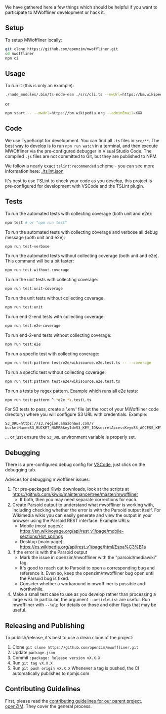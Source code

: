 We have gathered here a few things which should be helpful if you want
to participate to MWoffliner development or hack it.

## Setup

To setup MWoffliner locally:
```bash
git clone https://github.com/openzim/mwoffliner.git
cd mwoffliner
npm ci
```

## Usage

To run it (this is only an example):
```bash
./node_modules/.bin/ts-node-esm ./src/cli.ts --mwUrl=https://bm.wikipedia.org --adminEmail=XXX
```

or

```bash
npm start -- --mwUrl=https://bm.wikipedia.org --adminEmail=XXX
```

## Code

We use TypeScript for development. You can find all `.ts` files in
`src/**`.  The best way to develop is to run `npm run watch` in a
terminal, and then execute MWOffliner via the pre-configured debugger
in Visual Studio Code.  The compiled `.js` files are not committed to
Git, but they are published to NPM.

We follow a nearly exact `tslint:recommended` scheme -
you can see more information here: [./tslint.json](./tslint.json)

It's best to use TSLint to check your code as you develop, this
project is pre-configured for development with VSCode and the TSLint
plugin.

## Tests

To run the automated tests with collecting coverage (both unit and e2e):
```bash
npm test # or "npm run test"
```

To run the automated tests with collecting coverage and verbose all debug message (both unit and e2e):
```bash
npm run test-verbose
```

To run the automated tests without collecting coverage (both unit and e2e). This command will be a bit faster:
```bash
npm run test-without-coverage
```

To run the unit tests with collecting coverage:
```bash
npm run test:unit-coverage
```

To run the unit tests without collecting coverage:
```bash
npm run test:unit
```

To run end-2-end tests with collecting coverage:
```bash
npm run test:e2e-coverage
```

To run end-2-end tests without collecting coverage:
```bash
npm run test:e2e
```

To run a specfic test with collecting coverage:
```bash
npm run test:pattern test/e2e/wikisource.e2e.test.ts -- --coverage
```

To run a specfic test without collecting coverage:
```bash
npm run test:pattern test/e2e/wikisource.e2e.test.ts
```

To run a tests by regex pattern. Example which runs all e2e tests:
```bash
npm run test:pattern ^.*e2e.*\.test\.ts
```

For S3 tests to pass, create a '.env' file (at the root of your
MWoffliner code directory) where you will configure S3 URL
with credentials. Example:
```
S3_URL=https://s3.region.amazonaws.com/?bucketName=S3_BUCKET_NAME&keyId=S3_KEY_ID&secretAccessKey=S3_ACCESS_KEY
```

... or just ensure the `S3_URL` environment variable is properly set.

## Debugging

There is a pre-configured debug config for
[VSCode](https://code.visualstudio.com/), just click on the debugging
tab.

Advices for debugging mwoffliner issues:

1.  For pre-packaged Kiwix downloads, look at the scripts at
    https://github.com/kiwix/maintenance/tree/master/mwoffliner
    *   If both, then you may need separate corrections for each.
2.  Create Parsoid output to understand what mwoffliner is working
    with, including checking whether the error is with the Parsoid
    output itself.  For Wikimedia wikis you can easily generate and
    view the output in your browser using the Parsoid REST interface.
    Example URLs:
    *   Mobile (most pages):
        https://en.wikivoyage.org/api/rest_v1/page/mobile-sections/Hot_springs
    *   Desktop (main page):
        https://es.wikipedia.org/api/rest_v1/page/html/Espa%C3%B1a
3.  If the error is with the Parsoid output
    *   Mark the issue in openzim/mwoffliner with the
        "parsoid/mediawiki" tag.
    *   It's good to reach out to Parsoid to open a corresponding bug
        and reference it. Even so, keep the openzim/mwoffliner bug
        open until the Parsoid bug is fixed.
    *   Consider whether a workaround in mwoffliner is possible and
        worthwhile.
4.  Make a small test case to use as you develop rather than
    processing a large wiki. In particular, the argument
    `--articleList` are useful.  Run mwoffliner with `--help` for
    details on those and other flags that may be useful.

## Releasing and Publishing
To publish/release, it's best to use a clean clone of the project:
1. Clone `git clone https://github.com/openzim/mwoffliner.git`
2. Update `package.json`
3. Commit `:package: Release version vX.X.X`
4. Run `git tag vX.X.X`
5. Run `git push origin vX.X.X`
Whenever a tag is pushed, the CI automatically publishes to npmjs.com

## Contributing Guidelines

First, please read the [contributing guidelines for our parent
project,
openZIM](https://github.com/openzim/overview/blob/master/CONTRIBUTING.md).
They cover the general process.
